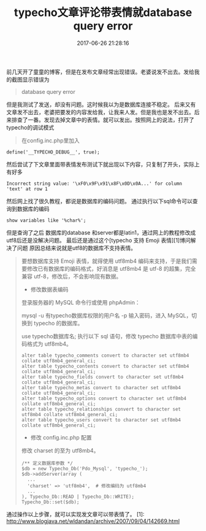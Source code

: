 ﻿---
title: typecho文章评论带表情就database query error
date: 2017-06-26 21:28:16
tags: 
- typecho 
- database
- mysql
---


前几天开了童童的博客，但是在发布文章经常出现错误。老婆说发不出去。发给我的截图显示错误为 

> database query error

但是我测试了发送，却没有问题。这时候我以为是数据库连接不稳定。
后来又有文章发不出去，老婆把要发的内容发给我，让我来人发。但是我也是发不出去。后来排查了一番。发现去掉文章中的表情。就可以发出。按照网上的说法，打开了typecho的调试模式
<!--more-->


> 在config.inc.php里加入

    define('__TYPECHO_DEBUG__', true);

然后尝试了下文章里面带表情发布测试下就出现以下内容，只复制了开头，实际上有好多

    Incorrect string value: '\xF0\x9F\x91\x8F\x0D\x0A...' for column 'text' at row 1

然后网上找了很久教程，都说是数据库的编码问题。
通过执行以下sql命令可以查询到数据库的编码

    show variables like '%char%';
    
但是查询了之后 数据库的database 和server都是latin1，通过网上的教程修改成utf8后还是没解决问题。
最后还是通过这个[typecho 支持 Emoji 表情][1]博问解决了问题
原因总结来说就是utf8的数据库不支持表情。

> 要想数据库支持 Emoji 表情，就得使用 utf8mb4 编码来支持，于是我们需要修改已有数据库的编码格式，好消息是 utf8mb4 是 utf-8 的超集，完全兼容 utf-8，修改后，不会影响现有数据。
> 
>  
> 
>  
> 
>  - 修改数据表编码
> 
> 登录服务器的 MySQL 命令行或使用 phpAdmin：
> 
> mysql -u 有typecho数据库权限的用户名 -p 输入密码，进入 MySQL，切换到 typecho 的数据库。
> 
> use typecho数据库名; 执行以下 sql 语句，修改 typecho 数据库中表的编码格式为 utf8mb4。
> 
>     alter table typecho_comments convert to character set utf8mb4 collate utf8mb4_general_ci;
>     alter table typecho_contents convert to character set utf8mb4 collate utf8mb4_general_ci;
>     alter table typecho_fields convert to character set utf8mb4 collate utf8mb4_general_ci;
>     alter table typecho_metas convert to character set utf8mb4 collate utf8mb4_general_ci;
>     alter table typecho_options convert to character set utf8mb4 collate utf8mb4_general_ci;
>     alter table typecho_relationships convert to character set utf8mb4 collate utf8mb4_general_ci;
>     alter table typecho_users convert to character set utf8mb4 collate utf8mb4_general_ci;
> 
>  - 修改 config.inc.php 配置
> 
> 修改 charset 的至为 utf8mb4。
> 
>     /** 定义数据库参数 */
>     $db = new Typecho_Db('Pdo_Mysql', 'typecho_');
>     $db->addServer(array (
>       ...
>       'charset' => 'utf8mb4',  # 修改编码为 utf8mb4
>       ...
>     ), Typecho_Db::READ | Typecho_Db::WRITE);
>     Typecho_Db::set($db);

 
 通过操作以上步骤，就可以实现发文章可以带表情了。
  [1]: http://www.blogjava.net/wldandan/archive/2007/09/04/142669.html